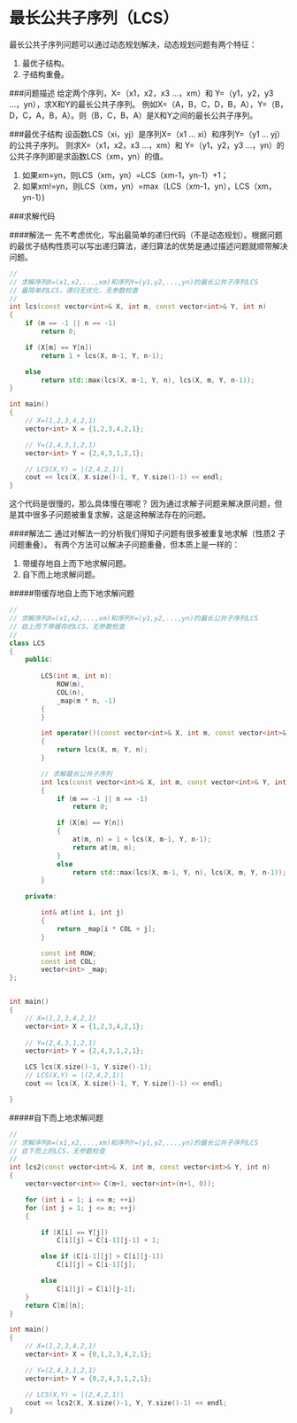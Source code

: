 最长公共子序列（LCS）
=========

最长公共子序列问题可以通过动态规划解决，动态规划问题有两个特征：

1. 最优子结构。
2. 子结构重叠。

###问题描述
给定两个序列，X=（x1，x2，x3 ...，xm）和 Y=（y1，y2，y3 ...，yn），求X和Y的最长公共子序列。
例如X=（A，B，C，D，B，A），Y=（B，D，C，A，B，A）。则（B，C，B，A）是X和Y之间的最长公共子序列。

###最优子结构
设函数LCS（xi，yj）是序列X=（x1 ... xi）和序列Y=（y1 ... yj）的公共子序列。
则求X=（x1，x2，x3 ...，xm）和 Y=（y1，y2，y3 ...，yn）的公共子序列即是求函数LCS（xm，yn）的值。

1. 如果xm=yn，则LCS（xm，yn）=LCS（xm-1，yn-1）+1；
2. 如果xm!=yn，则LCS（xm，yn）=max（LCS（xm-1，yn），LCS（xm，yn-1）)

###求解代码

####解法一
先不考虑优化，写出最简单的递归代码（不是动态规划）。根据问题的最优子结构性质可以写出递归算法，递归算法的优势是通过描述问题就顺带解决问题。
```c++
//
// 求解序列X=(x1,x2,...,xm)和序列Y=(y1,y2,...,yn)的最长公共子序列LCS
// 最简单的LCS，递归无优化，无参数检查
// 
int lcs(const vector<int>& X, int m, const vector<int>& Y, int n)
{
    if (m == -1 || n == -1)
        return 0;

    if (X[m] == Y[n])
        return 1 + lcs(X, m-1, Y, n-1);

    else
        return std::max(lcs(X, m-1, Y, n), lcs(X, m, Y, n-1));
}

int main()
{
    // X=(1,2,3,4,2,1)
    vector<int> X = {1,2,3,4,2,1};

    // Y=(2,4,3,1,2,1)
    vector<int> Y = {2,4,3,1,2,1};

    // LCS(X,Y) = |(2,4,2,1)|
    cout << lcs(X, X.size()-1, Y, Y.size()-1) << endl;
}

```

这个代码是很慢的，那么具体慢在哪呢？
因为通过求解子问题来解决原问题，但是其中很多子问题被重复求解，这是这种解法存在的问题。

####解法二
通过对解法一的分析我们得知子问题有很多被重复地求解（性质2 子问题重叠）。
有两个方法可以解决子问题重叠，但本质上是一样的：

1. 带缓存地自上而下地求解问题。
2. 自下而上地求解问题。

#####带缓存地自上而下地求解问题
```c++
//
// 求解序列X=(x1,x2,...,xm)和序列Y=(y1,y2,...,yn)的最长公共子序列LCS
// 自上而下带缓存的LCS，无参数检查
// 
class LCS
{
    public:
    
        LCS(int m, int n):
            ROW(m),
            COL(n),
            _map(m * n, -1)
        {
        }

        int operator()(const vector<int>& X, int m, const vector<int>& Y, int n)
        {
            return lcs(X, m, Y, n);
        }

        // 求解最长公共子序列
        int lcs(const vector<int>& X, int m, const vector<int>& Y, int n)
        {
            if (m == -1 || n == -1)
                return 0;

            if (X[m] == Y[n])
            {
                at(m, n) = 1 + lcs(X, m-1, Y, n-1);
                return at(m, n);
            }
            else
                return std::max(lcs(X, m-1, Y, n), lcs(X, m, Y, n-1));
        }

    private:

        int& at(int i, int j)
        {
            return _map[i * COL + j];
        }

        const int ROW;
        const int COL;
        vector<int> _map;
};


int main()
{
    // X=(1,2,3,4,2,1)
    vector<int> X = {1,2,3,4,2,1};
    
    // Y=(2,4,3,1,2,1)
    vector<int> Y = {2,4,3,1,2,1};

    LCS lcs(X.size()-1, Y.size()-1);
    // LCS(X,Y) = |(2,4,2,1)|
    cout << lcs(X, X.size()-1, Y, Y.size()-1) << endl;

}

```

#####自下而上地求解问题
```c++
//
// 求解序列X=(x1,x2,...,xm)和序列Y=(y1,y2,...,yn)的最长公共子序列LCS
// 自下而上的LCS，无参数检查
// 
int lcs2(const vector<int>& X, int m, const vector<int>& Y, int n)
{
    vector<vector<int>> C(m+1, vector<int>(n+1, 0));    

    for (int i = 1; i <= m; ++i)
    for (int j = 1; j <= n; ++j)
    {

        if (X[i] == Y[j])
            C[i][j] = C[i-1][j-1] + 1;        

        else if (C[i-1][j] > C[i][j-1])
            C[i][j] = C[i-1][j];      

        else
            C[i][j] = C[i][j-1];
    }    
    return C[m][n];
}

int main()
{
    // X=(1,2,3,4,2,1)
    vector<int> X = {0,1,2,3,4,2,1};

    // Y=(2,4,3,1,2,1)
    vector<int> Y = {0,2,4,3,1,2,1};

    // LCS(X,Y) = |(2,4,2,1)|
    cout << lcs2(X, X.size()-1, Y, Y.size()-1) << endl;
}

```

